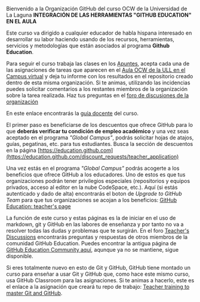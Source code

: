 Bienvenido a la Organización GitHub del curso OCW de la Universidad de La Laguna **INTEGRACIÓN DE LAS HERRAMIENTAS "GITHUB EDUCATION" EN EL AULA** 


Este curso va dirigido a cualquier educador de habla hispana interesado en desarrollar su labor haciendo usando de los recursos, herramientas, servicios y metodologías que están asociados al  programa **Github Education**.

Para seguir el curso trabaja las clases en los [Apuntes](https://ull-ocw-github-education.github.io/), acepta cada una de las asignaciones de tareas que aparecen en el [Aula OCW de la ULL en el Campus virtual](https://campusvirtual.ull.es/ocw/course/view.php?id=136) y deja tu informe con los resultados en el repositorio creado dentro de esta misma organización. Si te animas, utilizando las incidencias puedes solicitar comentarios a los restantes miembros de la organización sobre la tarea realizada.
Haz tus preguntas en el [foro de discusiones de la organización](https://github.com/orgs/ULL-OCW-GITHUB-EDUCATION/discussions)

En este enlace encontrarás la [guía docente](https://ull-ocw-github-education.github.io/assets/pdfs/anexo_2_guia_docente_rellena_v3.pdf) del curso.


El primer paso es beneficiarse de los descuentos que ofrece GitHub para lo que **deberás verificar tu condición de empleo académico** y una vez seas aceptado en el programa *"Global Campus"*, podrás solicitar hojas de atajos, guías, pegatinas, etc. para tus estudiantes. Busca la sección de descuentos en la página [https://education.github.com](https://education.github.com/discount_requests/teacher_application)


Una vez estás en el programa *"Global Campus"* podrás acogerte a los beneficios que ofrece GitHub a los educadores. Uno de estos es que tus organizaciones podrán tener privilegios especiales (repositorios y equipos privados, acceso al editor en la nube CodeSpace, etc.).  Aquí (si estás autenticado y dado de alta) encontrarás el boton de *Upgrade to GitHub Team* para que tus organizaciones se acojan a los beneficios: [GitHub Education: teacher's page](https://education.github.com/globalcampus/teacher) 
  
La función de este curso y estas páginas es la de iniciar en el uso de markdown, git y GitHub en las labores de enseñanza y por tanto no va a resolver todas las dudas y problemas que te surgirán. En el foro [Teacher's Discussions](https://github.com/github-community/Global-Campus-Teachers/discussions) encontrarás preguntas y respuestas de otros miembros de la comunidad GitHub Education. Puedes encontrar la antigua página de [GitHub Education Community aquí](https://education.github.community/), aqunque ya no se mantiene, sigue disponible.

Si eres totalmente nuevo en esto de Git y GitHub, GitHub tiene montado un curso para enseñar a usar Git y GitHub que, como hace este mismo curso, usa GitHub Classroom para las asignaciones. 
Si te animas a hacerlo, este es el enlace a la asignación que creará tu repo de trabajo: [Teacher training to master Git and GitHub](https://classroom.github.com/assignment-invitations/5fcbfd62a2c37aca3fe728a635964eaf).


